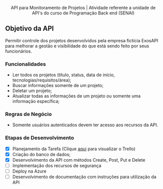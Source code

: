 <p align="center"> API para Monitoramento de Projetos | Atividade referente a unidade de API's do curso de Programação Back end (SENAI) </p>

## Objetivo da API
Permitir controle dos projetos desenvolvidos pela empresa fictícia ExosAPI para melhorar a gestão e visibilidade do que está sendo feito por seus funcionários.

### Funcionalidades

* Ler todos os projetos (título, status, data de início, tecnologias/requisitos/área);
* Buscar informações somente de um projeto;
* Deletar um projeto;
* Atualizar todas as informações de um projeto ou somente uma informação específica;

### Regras de Negócio

* Somente usuários autenticados devem ter acesso aos recursos da API.

### Etapas de Desenvolvimento 

- [x] Planejamento da Tarefa (Clique [aqui](https://trello.com/b/QcnHXjAx/api-monitoramento) para visualizar o Trello)
- [x] Criação do banco de dados; 
- [x] Desenvolvimento da API com métodos Create, Post, Put e Delete
- [ ] Implementação dos recursos de segurança
- [ ] Deploy na Azure
- [ ] Desenvolvimento de documentação com instruções para utilização da API
